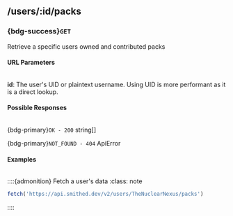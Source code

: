 ## /users/:id/packs
### {bdg-success}`GET`

Retrieve a specific users owned and contributed packs


#### URL Parameters
<div class='sd-bg-secondary' style='width: 95%; height: 1px; margin: 0em 0em 0.1em 0em'></div>

**id**:
The user's UID or plaintext username. Using UID is more performant as it is a direct lookup.




#### Possible Responses
<div class='sd-bg-secondary' style='width: 95%; height: 1px; margin: 0em 0em 0.1em 0em'></div>

{bdg-primary}`OK - 200` <label class="sd-text-secondary">string[]</label>

{bdg-primary}`NOT_FOUND - 404` <label class="sd-text-secondary">ApiError</label>



#### Examples
<div class='sd-bg-secondary' style='width: 95%; height: 1px; margin: 0em 0em 0.1em 0em'></div>

::::{admonition} Fetch a user's data
    :class: note        
```ts
fetch('https://api.smithed.dev/v2/users/TheNuclearNexus/packs')
```
::::

<br/>


